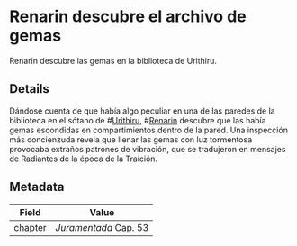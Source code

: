 # Renarin descubre el archivo de gemas
Renarin descubre las gemas en la biblioteca de Urithiru.

## Details
Dándose cuenta de que había algo peculiar en una de las paredes de la biblioteca en el sótano de #[Urithiru](locations/urithiru), #[Renarin](characters/renarin) descubre que las había gemas escondidas en compartimientos dentro de la pared. Una inspección más concienzuda revela que llenar las gemas con luz tormentosa provocaba extraños patrones de vibración, que se tradujeron en mensajes de Radiantes de la época de la Traición.

## Metadata
| Field | Value |
| ----- | ----- |
| chapter | *Juramentada* Cap. 53 |
